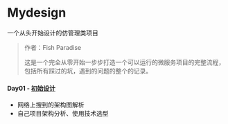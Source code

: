 # Mydesign
一个从头开始设计的仿管理类项目

> 作者：Fish Paradise
>
> 这是一个完全从零开始一步步打造一个可以运行的微服务项目的完整流程，包括所有踩过的坑，遇到的问题的整个的记录。

#### Day01 -  [初始设计](./Day01.md)



- 网络上搜到的架构图解析
- 自己项目架构分析、使用技术选型